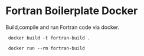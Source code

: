 # Fortran Boilerplate Docker

Build,compile and run Fortran code via docker.

```
 docker build -t fortran-build .

 docker run --rm fortran-build
```
